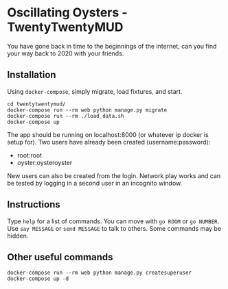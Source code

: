 # Oscillating Oysters - TwentyTwentyMUD

You have gone back in time to the beginnings of the internet, can you find
your way back to 2020 with your friends.

## Installation

Using `docker-compose`, simply migrate, load fixtures, and start. 
```
cd twentytwentymud/
docker-compose run --rm web python manage.py migrate
docker-compose run --rm ./load_data.sh
docker-compose up
```
The app should be running on localhost:8000 (or whatever ip docker is setup for).
Two users have already been created (username:password):

- root:root
- oyster:oysteroyster

New users can also be created from the login. Network play works and can be
tested by logging in a second user in an incognito window.

## Instructions

Type `help` for a list of commands. You can move with `go ROOM` or `go NUMBER`.
Use `say MESSAGE` or `send MESSAGE` to talk to others. Some commands may be
hidden.

## Other useful commands
```
docker-compose run --rm web python manage.py createsuperuser
docker-compose up -d
```
